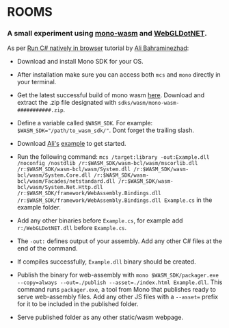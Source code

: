 # ROOMS
 
### A small experiment using [mono-wasm](https://www.mono-project.com/news/2018/01/16/mono-static-webassembly-compilation/ "mono-wasm") and [WebGLDotNET](https://github.com/WaveEngine/WebGL.NET "WebGLDotNET").


As per [Run C# natively in browser](https://itnext.io/run-c-natively-in-the-browser-through-the-web-assembly-via-mono-wasm-60f3d55dd05a "Run C# natively in browser") tutorial by [Ali Bahraminezhad](https://github.com/0x414c49):


* Download and install Mono SDK for your OS.

* After installation make sure you can access both `mcs` and `mono` directly in your terminal.

* Get the latest successful build of mono wasm [here](https://jenkins.mono-project.com/job/test-mono-mainline-wasm/label=ubuntu-1804-amd64/lastSuccessfulBuild/Azure/). Download and extract the .zip file designated with `sdks/wasm/mono-wasm-###########.zip`.

* Define a variable called `$WASM_SDK`. For example: `$WASM_SDK="/path/to_wasm_sdk/"`. Dont forget the trailing slash.

* Download [Ali's](https://github.com/0x414c49) [example](https://github.com/0x414c49/mono-wasm-example) to get started.

* Run the following command: `mcs /target:library -out:Example.dll /noconfig /nostdlib /r:$WASM_SDK/wasm-bcl/wasm/mscorlib.dll /r:$WASM_SDK/wasm-bcl/wasm/System.dll /r:$WASM_SDK/wasm-bcl/wasm/System.Core.dll /r:$WASM_SDK/wasm-bcl/wasm/Facades/netstandard.dll /r:$WASM_SDK/wasm-bcl/wasm/System.Net.Http.dll /r:$WASM_SDK/framework/WebAssembly.Bindings.dll /r:$WASM_SDK/framework/WebAssembly.Bindings.dll Example.cs` in the example folder.

* Add any other binaries before `Example.cs`, for example add `r:/WebGLDotNET.dll` before `Example.cs`.

* The `-out:` defines output of your assembly. Add any other C# files at the end of the command.

* If compiles successfully, `Example.dll` binary should be created.

* Publish the binary for web-assembly with `mono $WASM_SDK/packager.exe --copy=always --out=./publish --asset=./index.html Example.dll`. This command runs `packager.exe`, a tool from Mono that publishes ready to serve web-assembly files. Add any other JS files with a `--asset=` prefix for it to be included in the published folder.

* Serve published folder as any other static/wasm webpage. 



